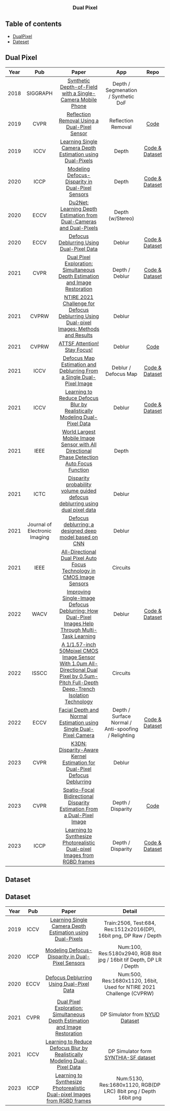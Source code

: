 <!--A curated list of resources for Image and Video Deblurring-->
<!-- PROJECT LOGO -->
<p align="center">
  <h3 align="center">Dual Pixel</h3>
</p>

## Table of contents

- [DualPixel](#dualpixel)
- [Dateset](#dataset)

## Dual Pixel
|Year|Pub|Paper|App|Repo|
|:---:|:---:|:---:|:---:|:---:|
|2018|SIGGRAPH|[Synthetic Depth-of-Field with a Single-Camera Mobile Phone](https://arxiv.org/abs/1806.04171)|Depth / Segmenation / Synthetic DoF||
|2019|CVPR|[Reflection Removal Using a Dual-Pixel Sensor](https://abhijithpunnappurath.github.io/dprr.html)|Reflection Removal|[Code](https://github.com/abhijithpunnappurath/dprr)|
|2019|ICCV|[Learning Single Camera Depth Estimation using Dual-Pixels](https://arxiv.org/abs/1904.05822)|Depth|[Code & Dataset](https://github.com/google-research/google-research/tree/master/dual_pixels)|
|2020|ICCP|[Modeling Defocus-Disparity in Dual-Pixel Sensors](https://abhijithpunnappurath.github.io/ICCP2020.pdf)|Depth|[Code & Dataset](https://github.com/abhijithpunnappurath/dual-pixel-defocus-disparity)|
|2020|ECCV|[Du2Net: Learning Depth Estimation from Dual-Cameras and Dual-Pixels](https://augmentedperception.github.io/du2net/)|Depth (w/Stereo)||
|2020|ECCV|[Defocus Deblurring Using Dual-Pixel Data](https://www.eecs.yorku.ca/~abuolaim/eccv_2020_dp_defocus_deblurring/)|Deblur|[Code & Dataset](https://github.com/Abdullah-Abuolaim/defocus-deblurring-dual-pixel)|
|2021|CVPR|[Dual Pixel Exploration: Simultaneous Depth Estimation and Image Restoration](https://openaccess.thecvf.com/content/CVPR2021/html/Pan_Dual_Pixel_Exploration_Simultaneous_Depth_Estimation_and_Image_Restoration_CVPR_2021_paper.html)|Depth / Deblur|[Code & Dataset](https://github.com/panpanfei/Dual-Pixel-Exploration-Simultaneous-Depth-Estimation-and-Image-Restoration)|
|2021|CVPRW|[NTIRE 2021 Challenge for Defocus Deblurring Using Dual-pixel Images: Methods and Results](https://openaccess.thecvf.com/content/CVPR2021W/NTIRE/html/Abuolaim_NTIRE_2021_Challenge_for_Defocus_Deblurring_Using_Dual-Pixel_Images_Methods_CVPRW_2021_paper.html)|Deblur||
|2021|CVPRW|[ATTSF Attention! Stay Focus!](https://arxiv.org/abs/2104.07925)|Deblur|[Code](https://github.com/tuvovan/ATTSF)|
|2021|ICCV|[Defocus Map Estimation and Deblurring From a Single Dual-Pixel Image](https://openaccess.thecvf.com/content/ICCV2021/html/Xin_Defocus_Map_Estimation_and_Deblurring_From_a_Single_Dual-Pixel_Image_ICCV_2021_paper.html)|Deblur /  Defocus Map|[Code & Dataset](https://github.com/cmu-ci-lab/dual_pixel_defocus_estimation_deblurring)|
|2021|ICCV|[Learning to Reduce Defocus Blur by Realistically Modeling Dual-Pixel Data](https://openaccess.thecvf.com/content/ICCV2021/html/Abuolaim_Learning_To_Reduce_Defocus_Blur_by_Realistically_Modeling_Dual-Pixel_Data_ICCV_2021_paper.html)|Deblur|[Code & Dataset](https://github.com/Abdullah-Abuolaim/recurrent-defocus-deblurring-synth-dual-pixel)|
|2021|IEEE|[World Largest Mobile Image Sensor with All Directional Phase Detection Auto Focus Function](https://ieeexplore.ieee.org/document/9567122)|Depth||
|2021|ICTC|[Disparity probability volume guided defocus deblurring using dual pixel data](https://ieeexplore.ieee.org/document/9621024)|Deblur||
|2021|Journal of Electronic Imaging|[Defocus deblurring: a designed deep model based on CNN](https://www.spiedigitallibrary.org/journals/journal-of-electronic-imaging/volume-30/issue-6/063013/Defocus-deblurring-a-designed-deep-model-based-on-CNN/10.1117/1.JEI.30.6.063013.short?SSO=1)|Deblur||
|2021|IEEE|[All-Directional Dual Pixel Auto Focus Technology in CMOS Image Sensors](https://ieeexplore.ieee.org/document/9492472)|Circuits||
|2022|WACV|[Improving Single-Image Defocus Deblurring: How Dual-Pixel Images Help Through Multi-Task Learning](https://arxiv.org/abs/2108.05251)|Deblur|[Code & Dataset](https://github.com/Abdullah-Abuolaim/multi-task-defocus-deblurring-dual-pixel-nimat)|
|2022|ISSCC|[A 1/1.57-inch 50Mpixel CMOS Image Sensor With 1.0μm All-Directional Dual Pixel by 0.5μm-Pitch Full-Depth Deep-Trench Isolation Technology](https://ieeexplore.ieee.org/document/9731567)|Circuits||
|2022|ECCV|[Facial Depth and Normal Estimation using Single Dual-Pixel Camera](https://arxiv.org/abs/2111.12928)|Depth / Surface Normal / Anti-spoofing / Relighting|[Code & Dataset](https://github.com/MinJunKang/DualPixelFace)|
|2023|CVPR|[K3DN: Disparity-Aware Kernel Estimation for Dual-Pixel Defocus Deblurring](https://openaccess.thecvf.com/content/CVPR2023/html/Yang_K3DN_Disparity-Aware_Kernel_Estimation_for_Dual-Pixel_Defocus_Deblurring_CVPR_2023_paper.html)|Deblur||
|2023|CVPR|[Spatio-Focal Bidirectional Disparity Estimation From a Dual-Pixel Image](https://openaccess.thecvf.com/content/CVPR2023/html/Kim_Spatio-Focal_Bidirectional_Disparity_Estimation_From_a_Dual-Pixel_Image_CVPR_2023_paper.html)|Depth / Disparity|[Code](https://github.com/KAIST-VCLAB/dual-pixel-disparity)|
|2023|ICCP|[Learning to Synthesize Photorealistic Dual-pixel Images from RGBD frames](https://ai.sony/publications/Learning-to-Synthesize-Photorealistic-Dual-pixel-Images-from-RGBD-frames/)|Depth / Disparity|[Code & Dataset](https://github.com/feiran-l/Neural-Dual-Pixel-Simulator)|


## Dataset
## Dataset
|Year|Pub|Paper|Detail|
|:---:|:---:|:---:|:---:|
|2019|ICCV|[Learning Single Camera Depth Estimation using Dual-Pixels](https://github.com/google-research/google-research/tree/master/dual_pixels)|Train:2506, Test:684, Res:1512x2016(DP), 16bit png, DP Raw / Depth|
|2020|ICCP|[Modeling Defocus-Disparity in Dual-Pixel Sensors](https://github.com/abhijithpunnappurath/dual-pixel-defocus-disparity)|Num:100, Res:5180x2940, RGB 8bit jpg / 16bit tif Depth, DP LR / Depth|
|2020|ECCV|[Defocus Deblurring Using Dual-Pixel Data](https://github.com/Abdullah-Abuolaim/defocus-deblurring-dual-pixel)|Num:500, Res:1680x1120, 16bit, Used for NTIRE 2021 Challenge (CVPRW)|
|2021|CVPR|[Dual Pixel Exploration: Simultaneous Depth Estimation and Image Restoration](https://github.com/panpanfei/Dual-Pixel-Exploration-Simultaneous-Depth-Estimation-and-Image-Restoration)|DP Simulator from [NYUD Dataset](https://cs.nyu.edu/~silberman/datasets/nyu_depth_v2.html)|
|2021|ICCV|[Learning to Reduce Defocus Blur by Realistically Modeling Dual-Pixel Data](https://github.com/Abdullah-Abuolaim/recurrent-defocus-deblurring-synth-dual-pixel)|DP Simulator form [SYNTHIA-SF dataset](https://synthia-dataset.net/downloads/)|
|2023|ICCP|[Learning to Synthesize Photorealistic Dual-pixel Images from RGBD frames](https://github.com/feiran-l/Neural-Dual-Pixel-Simulator)|Num:5130, Res:1680x1120, RGB(DP LRC) 8bit png / Depth 16bit png|
